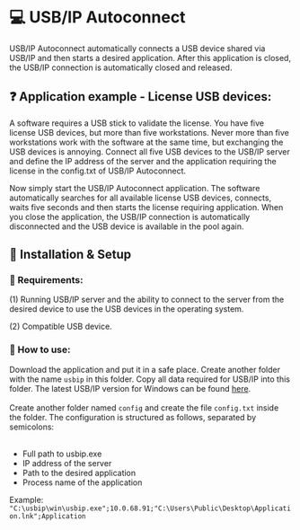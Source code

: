 ﻿# 💻 USB/IP Autoconnect
USB/IP Autoconnect automatically connects a USB device shared via USB/IP and then starts a desired application. After this application is closed, the USB/IP connection is automatically closed and released.

## ❓ Application example - License USB devices:<br>
A software requires a USB stick to validate the license. You have five license USB devices, but more than five workstations. Never more than five workstations work with the software at the same time, but exchanging the USB devices is annoying. Connect all five USB devices to the USB/IP server and define the IP address of the server and the application requiring the license in the config.txt of USB/IP Autoconnect. 

Now simply start the USB/IP Autoconnect application. The software automatically searches for all available license USB devices, connects, waits five seconds and then starts the license requiring application. When you close the application, the USB/IP connection is automatically disconnected and the USB device is available in the pool again. 

## 🚀 Installation & Setup 

### 💫 Requirements:<br>
(1) Running USB/IP server and the ability to connect to the server from the desired device to use the USB devices in the operating system.

(2) Compatible USB device. 

### 💢 How to use:<br>
Download the application and put it in a safe place.
Create another folder with the name `usbip` in this folder. Copy all data required for USB/IP into this folder. The latest USB/IP version for Windows can be found [here](https://github.com/cezanne/usbip-win).<br><br>
Create another folder named `config` and create the file `config.txt` inside the folder. The configuration is structured as follows, separated by semicolons: <br><br>

* Full path to usbip.exe
* IP address of the server
* Path to the desired application
* Process name of the application

Example:<br>
` "C:\usbip\win\usbip.exe";10.0.68.91;"C:\Users\Public\Desktop\Application.lnk";Application `

